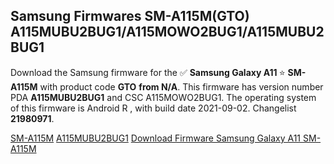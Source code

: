 <h2>Samsung Firmwares SM-A115M(GTO) A115MUBU2BUG1/A115MOWO2BUG1/A115MUBU2BUG1</h2>
Download the Samsung firmware for the ✅ <strong>Samsung Galaxy A11 </strong> ⭐ <strong>SM-A115M</strong> with product code <strong>GTO</strong> <strong> from N/A</strong>. This firmware has version number PDA <strong>A115MUBU2BUG1</strong> and CSC A115MOWO2BUG1. The operating system of this firmware is Android R , with build date 2021-09-02. Changelist <strong>21980971</strong>.


[SM-A115M](https://samfirm.shop/samsung/model/SM-A115M)
[A115MUBU2BUG1](https://samfirm.shop/samsung/pda/A115MUBU2BUG1)
[Download Firmware Samsung Galaxy A11 SM-A115M](https://samfirm.shop/samsung/firmware/451677)
